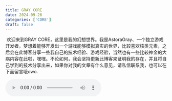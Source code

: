 ```yaml
---
title: GRAY CORE
date: 2024-09-26
categories: ['CORE']
draft: false
---
```


​	欢迎来到GRAY CORE，这里是我的幻想世界。我是AstoraGray、一个独立游戏开发者，梦想着能够开发出一个游戏能够模拟真实的世界，比较喜欢核类元素，之后会在此博客分享一些我自己的技术经验、游戏经验，当然也有一些比较神金的大病内容在此啦，嘿嘿。不论如何，我会坚持更新此博客来证明我的存在，并且将自己学到的技术分享出来，如果你对我的文章有什么意见，请私信联系我，也可以在下面留言哦owo.

<audio controls autoplay>
  <source src="../../../static/audios/C418 - Sweden.mp3" type="audio/mpeg">
  Your browser does not support the audio tag.
</audio>

